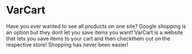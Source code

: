 # VarCart
Have you ever wanted to see all products on one site? Google shopping is an option but they dont let you save items you want! VarCart is a website that lets you save items to your cart and then checkthem out on the respective store! Shopping has never been easier!
